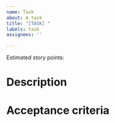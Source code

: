 ```yaml
---
name: Task
about: A task
title: "[TASK] "
labels: task
assignees: ''

---
```


Estimated story points:<!-- story-points -->

# Description
<!-- description-start --> 


<!-- description-end --> 

# Acceptance criteria
<!-- acceptance-criteria-start -->


<!-- acceptance-criteria-end -->
